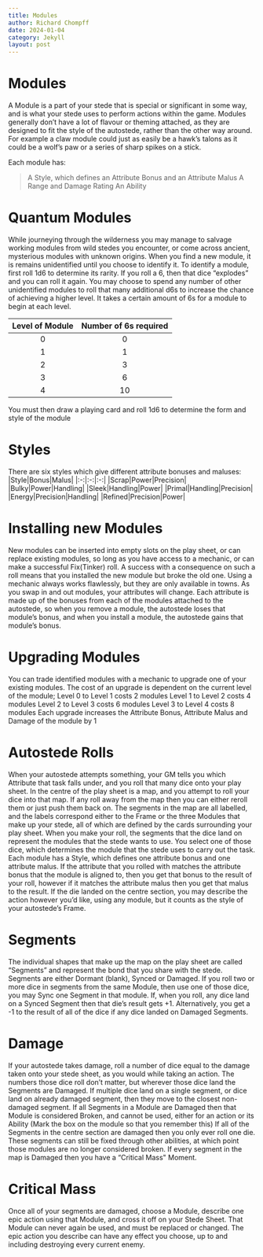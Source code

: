 ```yaml
---
title: Modules
author: Richard Chompff
date: 2024-01-04
category: Jekyll
layout: post
---
```

# Modules
A Module is a part of your stede that is special or significant in some way, and is what your stede uses to perform actions within the game. Modules generally don’t have a lot of flavour or theming attached, as they are designed to fit the style of the autostede, rather than the other way around. For example a claw module could just as easily be a hawk’s talons as it could be a wolf’s paw or a series of sharp spikes on a stick. 

Each module has:
>A Style, which defines an Attribute Bonus and an Attribute Malus
>A Range and Damage Rating
>An Ability
 
# Quantum Modules
While journeying through the wilderness you may manage to salvage working modules from wild stedes you encounter, or come across ancient, mysterious modules with unknown origins. 
When you find a new module, it is remains unidentified until you choose to identify it. 
To identify a module, first roll 1d6 to determine its rarity. If you roll a 6, then that dice “explodes” and you can roll it again. You may choose to spend any number of other unidentified modules to roll that many additional d6s to increase the chance of achieving a higher level. 
It takes a certain amount of 6s for a module to begin at each level.

|Level of Module|Number of 6s required|
|:-:|:-:|
|0|0|
|1|1|
|2|3|
|3|6|
|4|10|

You must then draw a playing card and roll 1d6 to determine the form and style of the module

# Styles
There are six styles which give different attribute bonuses and maluses:
|Style|Bonus|Malus|
|:-:|:-:|:-:|
|Scrap|Power|Precision|
|Bulky|Power|Handling|
|Sleek|Handling|Power|
|Primal|Handling|Precision|
|Energy|Precision|Handling|
|Refined|Precision|Power|

# Installing new Modules
New modules can be inserted into empty slots on the play sheet, or can replace existing modules, so long as you have access to a mechanic, or can make a successful Fix(Tinker) roll. A success with a consequence on such a roll means that you installed the new module but broke the old one. Using a mechanic always works flawlessly, but they are only available in towns. 
As you swap in and out modules, your attributes will change. Each attribute is made up of the bonuses from each of the modules attached to the autostede, so when you remove a module, the autostede loses that module’s bonus, and when you install a module, the autostede gains that module’s bonus. 

# Upgrading Modules
You can trade identified modules with a mechanic to upgrade one of your existing modules. The cost of an upgrade is dependent on the current level of the module;
Level 0 to Level 1 costs 2 modules
Level 1 to Level 2 costs 4 modules
Level 2 to Level 3 costs 6 modules
Level 3 to Level 4 costs 8 modules 
Each upgrade increases the Attribute Bonus, Attribute Malus and Damage of the module by 1

# Autostede Rolls
When your autostede attempts something, your GM tells you which Attribute that task falls under, and you roll that many dice onto your play sheet. In the centre of the play sheet is a map, and you attempt to roll your dice into that map. If any roll away from the map then you can either reroll them or just push them back on. 
The segments in the map are all labelled, and the labels correspond either to the Frame or the three Modules that make up your stede, all of which are defined by the cards surrounding your play sheet. 
When you make your roll, the segments that the dice land on represent the modules that the stede wants to use. You select one of those dice, which determines the module that the stede uses to carry out the task. 
Each module has a Style, which defines one attribute bonus and one attribute malus. If the attribute that you rolled with matches the attribute bonus that the module is aligned to, then you get that bonus to the result of your roll, however if it matches the attribute malus then you get that malus to the result.
If the die landed on the centre section, you may describe the action however you’d like, using any module, but it counts as the style of your autostede’s Frame.

# Segments
The individual shapes that make up the map on the play sheet are called “Segments” and represent the bond that you share with the stede. Segments are either Dormant (blank), Synced or Damaged. 
If you roll two or more dice in segments from the same Module, then use one of those dice, you may Sync one Segment in that module. 
If, when you roll, any dice land on a Synced Segment then that die’s result gets +1. Alternatively, you get a -1 to the result of all of the dice if any dice landed on Damaged Segments.

# Damage
If your autostede takes damage, roll a number of dice equal to the damage taken onto your stede sheet, as you would while taking an action. The numbers those dice roll don’t matter, but wherever those dice land the Segments are Damaged. If multiple dice land on a single segment, or dice land on already damaged segment, then they move to the closest non-damaged segment. 
If all Segments in a Module are Damaged then that Module is considered Broken, and cannot be used, either for an action or its Ability (Mark the box on the module so that you remember this)
If all of the Segments in the centre section are damaged then you only ever roll one die.
These segments can still be fixed through other abilities, at which point those modules are no longer considered broken. 
If every segment in the map is Damaged then you have a “Critical Mass" Moment. 

# Critical Mass
Once all of your segments are damaged, choose a Module, describe one epic action using that Module, and cross it off on your Stede Sheet. That Module can never again be used, and must be replaced or changed. The epic action you describe can have any effect you choose, up to and including destroying every current enemy. 


